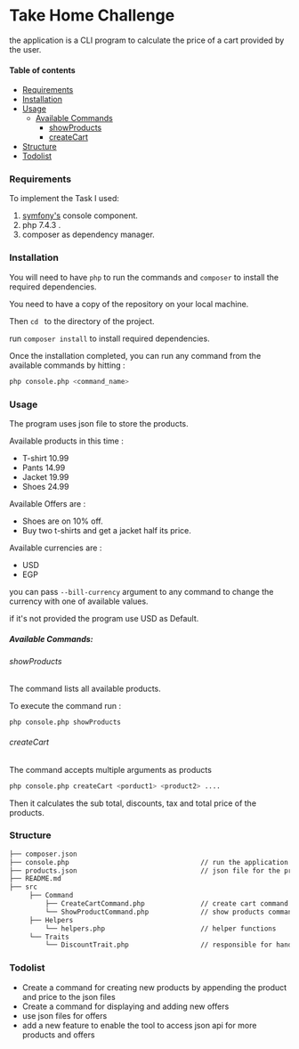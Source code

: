 # Take Home Challenge

the application is a CLI program to calculate the price of a cart provided by the user.

#### Table of contents
- [Requirements](#requirements)
- [Installation](#installation)
- [Usage](#usage)
    - [Available Commands](#available-commands)
        - [showProducts](#showproducts)
        - [createCart](#createcart)
- [Structure](#structure)
- [Todolist](#todolist)


### Requirements
To implement the Task I used:  

1. [symfony's](https://symfony.com/doc/current/console.html) console component.
2. php 7.4.3 .
3. composer as dependency manager.  

### Installation

You will need to have `php` to run the commands and `composer` to install the required dependencies.

You need to have a copy of the repository on your local machine.

Then `cd ` to the directory of the project.

run `composer install` to install required dependencies.


Once the installation completed, you can run any command from the available commands by hitting :

```bash
php console.php <command_name>
```
 
### Usage

The program uses json file to store the products.

Available products in this time :
* T-shirt 10.99
* Pants 14.99
* Jacket 19.99
* Shoes 24.99

Available Offers are :
* Shoes are on 10% off.
* Buy two t-shirts and get a jacket half its price.

Available currencies are :
* USD
* EGP

you can pass `--bill-currency` argument to any command to change the currency with one of available values.

if it's not provided the program use USD as Default.

##### Available Commands:

###### showProducts

The command lists all available products.

To execute the command run : 
```
php console.php showProducts
``` 

###### createCart

The command accepts multiple arguments as products 
```bash
php console.php createCart <porduct1> <product2> ....
```

Then it calculates the sub total, discounts, tax and total price of the products.

### Structure

```bash
├── composer.json
├── console.php                                 // run the application and reigster commands
├── products.json                               // json file for the products
├── README.md
├── src
     ├── Command
         ├── CreateCartCommand.php              // create cart command class
         └── ShowProductCommand.php             // show products command class
     ├── Helpers
         └── helpers.php                        // helper functions
     └── Traits
         └── DiscountTrait.php                  // responsible for handling discounts

```

### Todolist
-  Create a command for creating new products by appending the product and price to the json files
-  Create a command for displaying and adding new offers
-  use json files for offers
-  add a new feature to enable the tool to access json api for more products and offers 

